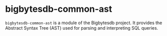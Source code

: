 # bigbytesdb-common-ast

`bigbytesdb-common-ast` is a module of the Bigbytesdb project. It provides the Abstract Syntax Tree (AST) used for parsing and interpreting SQL queries.
